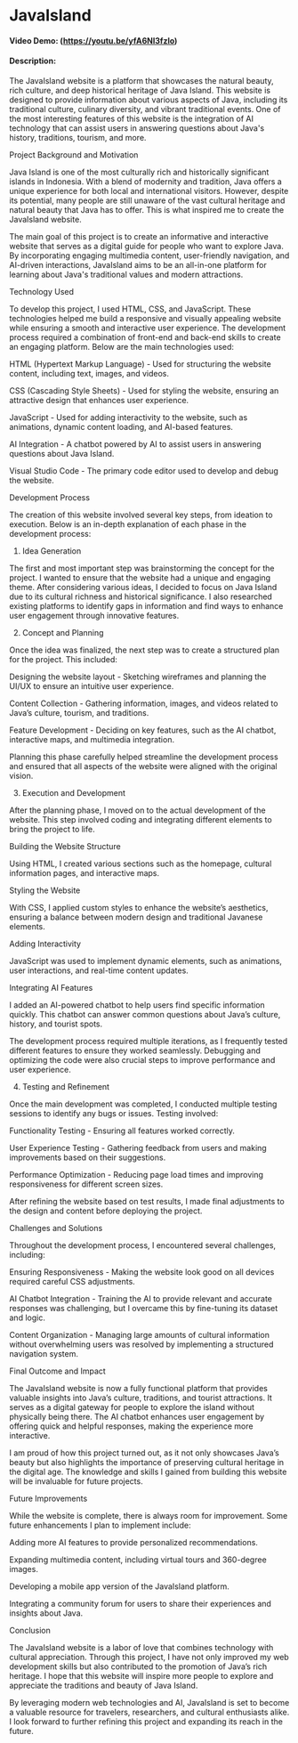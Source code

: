 # JavaIsland
#### Video Demo:  (https://youtu.be/yfA6Nl3fzlo)
#### Description:
The JavaIsland website is a platform that showcases the natural beauty, rich culture, and deep historical heritage of Java Island. This website is designed to provide information about various aspects of Java, including its traditional culture, culinary diversity, and vibrant traditional events. One of the most interesting features of this website is the integration of AI technology that can assist users in answering questions about Java's history, traditions, tourism, and more.

Project Background and Motivation

Java Island is one of the most culturally rich and historically significant islands in Indonesia. With a blend of modernity and tradition, Java offers a unique experience for both local and international visitors. However, despite its potential, many people are still unaware of the vast cultural heritage and natural beauty that Java has to offer. This is what inspired me to create the JavaIsland website.

The main goal of this project is to create an informative and interactive website that serves as a digital guide for people who want to explore Java. By incorporating engaging multimedia content, user-friendly navigation, and AI-driven interactions, JavaIsland aims to be an all-in-one platform for learning about Java's traditional values and modern attractions.

Technology Used

To develop this project, I used HTML, CSS, and JavaScript. These technologies helped me build a responsive and visually appealing website while ensuring a smooth and interactive user experience. The development process required a combination of front-end and back-end skills to create an engaging platform. Below are the main technologies used:

HTML (Hypertext Markup Language) - Used for structuring the website content, including text, images, and videos.

CSS (Cascading Style Sheets) - Used for styling the website, ensuring an attractive design that enhances user experience.

JavaScript - Used for adding interactivity to the website, such as animations, dynamic content loading, and AI-based features.

AI Integration - A chatbot powered by AI to assist users in answering questions about Java Island.

Visual Studio Code - The primary code editor used to develop and debug the website.

Development Process

The creation of this website involved several key steps, from ideation to execution. Below is an in-depth explanation of each phase in the development process:

1. Idea Generation

The first and most important step was brainstorming the concept for the project. I wanted to ensure that the website had a unique and engaging theme. After considering various ideas, I decided to focus on Java Island due to its cultural richness and historical significance. I also researched existing platforms to identify gaps in information and find ways to enhance user engagement through innovative features.

2. Concept and Planning

Once the idea was finalized, the next step was to create a structured plan for the project. This included:

Designing the website layout - Sketching wireframes and planning the UI/UX to ensure an intuitive user experience.

Content Collection - Gathering information, images, and videos related to Java’s culture, tourism, and traditions.

Feature Development - Deciding on key features, such as the AI chatbot, interactive maps, and multimedia integration.

Planning this phase carefully helped streamline the development process and ensured that all aspects of the website were aligned with the original vision.

3. Execution and Development

After the planning phase, I moved on to the actual development of the website. This step involved coding and integrating different elements to bring the project to life.

Building the Website Structure

Using HTML, I created various sections such as the homepage, cultural information pages, and interactive maps.

Styling the Website

With CSS, I applied custom styles to enhance the website’s aesthetics, ensuring a balance between modern design and traditional Javanese elements.

Adding Interactivity

JavaScript was used to implement dynamic elements, such as animations, user interactions, and real-time content updates.

Integrating AI Features

I added an AI-powered chatbot to help users find specific information quickly. This chatbot can answer common questions about Java’s culture, history, and tourist spots.

The development process required multiple iterations, as I frequently tested different features to ensure they worked seamlessly. Debugging and optimizing the code were also crucial steps to improve performance and user experience.

4. Testing and Refinement

Once the main development was completed, I conducted multiple testing sessions to identify any bugs or issues. Testing involved:

Functionality Testing - Ensuring all features worked correctly.

User Experience Testing - Gathering feedback from users and making improvements based on their suggestions.

Performance Optimization - Reducing page load times and improving responsiveness for different screen sizes.

After refining the website based on test results, I made final adjustments to the design and content before deploying the project.

Challenges and Solutions

Throughout the development process, I encountered several challenges, including:

Ensuring Responsiveness - Making the website look good on all devices required careful CSS adjustments.

AI Chatbot Integration - Training the AI to provide relevant and accurate responses was challenging, but I overcame this by fine-tuning its dataset and logic.

Content Organization - Managing large amounts of cultural information without overwhelming users was resolved by implementing a structured navigation system.

Final Outcome and Impact

The JavaIsland website is now a fully functional platform that provides valuable insights into Java’s culture, traditions, and tourist attractions. It serves as a digital gateway for people to explore the island without physically being there. The AI chatbot enhances user engagement by offering quick and helpful responses, making the experience more interactive.

I am proud of how this project turned out, as it not only showcases Java’s beauty but also highlights the importance of preserving cultural heritage in the digital age. The knowledge and skills I gained from building this website will be invaluable for future projects.

Future Improvements

While the website is complete, there is always room for improvement. Some future enhancements I plan to implement include:

Adding more AI features to provide personalized recommendations.

Expanding multimedia content, including virtual tours and 360-degree images.

Developing a mobile app version of the JavaIsland platform.

Integrating a community forum for users to share their experiences and insights about Java.

Conclusion

The JavaIsland website is a labor of love that combines technology with cultural appreciation. Through this project, I have not only improved my web development skills but also contributed to the promotion of Java’s rich heritage. I hope that this website will inspire more people to explore and appreciate the traditions and beauty of Java Island.

By leveraging modern web technologies and AI, JavaIsland is set to become a valuable resource for travelers, researchers, and cultural enthusiasts alike. I look forward to further refining this project and expanding its reach in the future.


